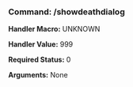 ### Command: /showdeathdialog

**Handler Macro:** UNKNOWN

**Handler Value:** 999

**Required Status:** 0

**Arguments:**
None

